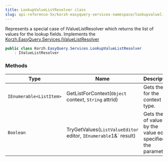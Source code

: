 ```yaml
---
title: LookupValueListResolver class
slug: api-reference-5x/korzh-easyquery-services-namespace/lookupvaluelistresolver-class
---
```


Represents a special case of IValueListResolver which returns the list of values for the lookup fields.  Implements the [Korzh.EasyQuery.Services.IValueListResolver](//easyquery/docs/api-reference-5x/korzh-easyquery-services-namespace/ivaluelistresolver-interface)
```csharp
public class Korzh.EasyQuery.Services.LookupValueListResolver
    : IValueListResolver

```

### Methods

| Type | Name | Description | 
| --- | --- | --- | 
| `IEnumerable<ListItem>` | GetListForContext(`Object` context, `String` attrId) | Gets the list for the context type. | 
| `Boolean` | TryGetValues(`ListValueEditor` editor, `IEnumerable`1&` result) | Gets the list of values by the value editor specified in the parameter. |